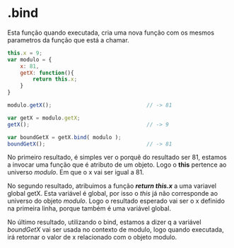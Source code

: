 # .bind

Esta função quando executada, cria uma nova função com os mesmos parametros da
função que está a chamar.

```js
this.x = 9;
var modulo = {
    x: 81,
    getX: function(){
        return this.x;
    }
}

modulo.getX();                              // -> 81

var getX = modulo.getX;
getX();                                     // -> 9

var boundGetX = getX.bind( modulo );
boundGetX();                                // -> 81


```

No primeiro resultado, é simples ver o porquê do resultado ser 81, estamos a
invocar uma função que é atributo de um objeto. Logo o **this** pertence ao
universo *modulo*. Em que o x vai ser igual a 81.


No segundo resultado, atribuimos a função ***return this.x*** a uma variavel
global getX. Esta variável é global, por isso o *this* já não corresponde
ao universo do objeto *modulo*. Logo o resultado esperado vai ser o x definido
na primeira linha, porque também é uma variável global.


No último resultado, utilizando o bind, estamos a dizer q a variável *boundGetX*
vai ser usada no contexto de modulo, logo quando executada, irá retornar o valor
de x relacionado com o objeto modulo.
